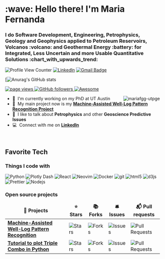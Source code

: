 

<h1 align="left" id="mariafgg-utpge-title">:wave: Hello there! I'm Maria Fernanda</h1>
<h3 align="left">I do Software Development, Engineering, Petrophysics, Geology and Geophysics applied to Petroleum Reservoirs, Volcanos :volcano: and Geothermal Energy :battery: for Integrated, Less Uncertain and more Usable Quantitative Solutions :chart_with_upwards_trend:</h3>


![Profile View Counter](https://komarev.com/ghpvc/?username=mariafgg-utpge)
[![Linkedln](https://img.shields.io/badge/LinkedIn-0077B5?style=flat-square&logo=linkedin&logoColor=white)](https://www.linkedin.com/in/maria-fernanda-g-5a2753224/)
[![Gmail Badge](https://img.shields.io/badge/-Gmail-c14438?style=flat-square&logo=Gmail&logoColor=white&link=mailto:mariafgg@utexas.edu)](mailto:mariafgg@utexas.edu)


[![Anurag's GitHub stats](https://github-readme-stats.vercel.app/api?username=mariafgg-utpge&show_icons=true&theme=radical)


<p align="left">
  <a href="https://github.com/mariafgg-utpge/mariafgg-utpge">
    <img src="https://komarev.com/ghpvc/?username=mariafgg-utpge" alt="page views" />
  </a>

  <a href="https://github.com/mariafgg-utpge?tab=followers">
    <img alt="GitHub followers" src="https://img.shields.io/github/followers/mariafgg-utpge?style=flat&logo=github">
  </a>
  <a href="https://github.com/abhisheknaiidu/awesome-github-profile-readme">
    <img alt="Awesome" src="https://awesome.re/mentioned-badge.svg">
  </a>
</p>

<a href="#mariafgg-utpge-title">
  <img src="https://raw.githubusercontent.com/mariafgg-utpge/github-stats-transparent/output/generated/overview.svg" alt="mariafgg-utpge" align="right" />
</a>

- :office: &nbsp;I'm currently working on my PhD at UT Austin 
- :seedling: &nbsp;My main project now is my **[Machine-Assisted Well-Log Pattern Recognition Project]**
- :speech_balloon: &nbsp;I like to talk about **Petrophysics** and other **Geoscience Predictive Issues**
- :computer: &nbsp;Connect with me on **[LinkedIn]**

<br>

<h2 align="left" id="mariafgg-utpge-tech">Favorite Tech</h2>

<h3>Things I code with</h3>
<p>
  <img alt="Python" src="https://img.shields.io/badge/python-3670A0?style=flat-square&logo=python&logoColor=white" />
  <img alt="Plotly Dash" src="https://img.shields.io/badge/plotly-3F4F75.svg?style=flat-square&logo=plotly&logoColor=white" />
  <img alt="React" src="https://img.shields.io/badge/-React-45b8d8?style=flat-square&logo=react&logoColor=white" />
  <img alt="Neovim" src="https://img.shields.io/badge/NeoVim-%2357A143.svg?&style=flat-square&logo=neovim&logoColor=white]" /> 
  <img alt="Docker" src="https://img.shields.io/badge/-Docker-46a2f1?style=flat-square&logo=docker&logoColor=white" />
<!--  <img alt="github actions" src="https://img.shields.io/badge/-Github_Actions-2088FF?style=flat-square&logo=github-actions&logoColor=white" /> -->
<!--  <img alt="TypeScript" src="https://img.shields.io/badge/-TypeScript-007ACC?style=flat-square&logo=typescript&logoColor=white" /> -->
<!--  <img alt="Insomnia" src="https://img.shields.io/badge/-Insomnia-5849BE?style=flat-square&logo=insomnia&logoColor=white" /> -->
<!--  <img alt="Apollo" src="https://img.shields.io/badge/-Apollo%20GraphQL-311C87?style=flat-square&logo=apollo-graphql&logoColor=white" /> -->
<!--  <img alt="Heroku" src="https://img.shields.io/badge/-Heroku-430098?style=flat-square&logo=heroku&logoColor=white" /> -->
<!--  <img alt="ReactiveX" src="https://img.shields.io/badge/-RxJs-B7178C?style=flat-square&logo=reactivex&logoColor=white" /> -->
<!--  <img alt="GraphQL" src="https://img.shields.io/badge/-GraphQL-E10098?style=flat-square&logo=graphql&logoColor=white" /> -->
<!--  <img alt="Sass" src="https://img.shields.io/badge/-Sass-CC6699?style=flat-square&logo=sass&logoColor=white" /> -->
<!--  <img alt="Styled Components" src="https://img.shields.io/badge/-Styled_Components-db7092?style=flat-square&logo=styled-components&logoColor=white" /> -->
  <img alt="git" src="https://img.shields.io/badge/-Git-F05032?style=flat-square&logo=git&logoColor=white" />
<!--  <img alt="NestJs" src="https://img.shields.io/badge/-NestJs-ea2845?style=flat-square&logo=nestjs&logoColor=white" /> -->
<!--  <img alt="npm" src="https://img.shields.io/badge/-NPM-CB3837?style=flat-square&logo=npm&logoColor=white" /> -->
  <img alt="html5" src="https://img.shields.io/badge/-HTML5-E34F26?style=flat-square&logo=html5&logoColor=white" />
<!--  <img alt="Rollup" src="https://img.shields.io/badge/-Rollup-EC4A3F?style=flat-square&logo=rollup.js&logoColor=white" /> -->
  <img alt="d3js" src="https://img.shields.io/badge/-D3.js-F9A03C?style=flat-square&logo=d3.js&logoColor=white" />
  <img alt="Prettier" src="https://img.shields.io/badge/-Prettier-F7B93E?style=flat-square&logo=prettier&logoColor=white" />
  <img alt="Nodejs" src="https://img.shields.io/badge/-Nodejs-43853d?style=flat-square&logo=Node.js&logoColor=white" />

</p>
<h3>Open source projects</h3>
<table>
  <thead align="center">
    <tr border: none;>
      <td><b>🎁 Projects</b></td>
      <td><b>⭐ Stars</b></td>
      <td><b>📚 Forks</b></td>
      <td><b>🛎 Issues</b></td>
      <td><b>📬 Pull requests</b></td>
    </tr>
  </thead>
  <tbody>
    <tr>
      <td><a href="https://github.com/mariafgg-utpge/Machine-Assisted-Well-Log-Pattern"><b>Machine-Assisted Well-Log Pattern Recognition</b></a></td>
      <td><img alt="Stars" src="https://img.shields.io/github/stars/mariafgg-utpge/Machine-Assisted-Well-Log-Pattern?style=flat-square&labelColor=343b41"/></td>
      <td><img alt="Forks" src="https://img.shields.io/github/forks/mariafgg-utpge/Machine-Assisted-Well-Log-Pattern?style=flat-square&labelColor=343b41"/></td>
      <td><img alt="Issues" src="https://img.shields.io/github/issues/mariafgg-utpge/Machine-Assisted-Well-Log-Pattern?style=flat-square&labelColor=343b41"/></td>
      <td><img alt="Pull Requests" src="https://img.shields.io/github/issues-pr/mariafgg-utpge/Machine-Assisted-Well-Log-Pattern?style=flat-square&labelColor=343b41"/></td>
    </tr>
    <tr>
      <td><a href="https://github.com/mariafgg-utpge/Tutorials_Formation_Evaluation"><b>Tutorial to plot Triple Combo in Python</b></a></td>
      <td><img alt="Stars" src="https://img.shields.io/github/stars/mariafgg-utpge/Tutorials_Formation_Evaluation?style=flat-square&labelColor=343b41"/></td>
      <td><img alt="Forks" src="https://img.shields.io/github/forks/mariafgg-utpge/Tutorials_Formation_Evaluation?style=flat-square&labelColor=343b41"/></td>
      <td><img alt="Issues" src="https://img.shields.io/github/issues/mariafgg-utpge/Tutorials_Formation_Evaluation?style=flat-square&labelColor=343b41"/></td>
      <td><img alt="Pull Requests" src="https://img.shields.io/github/issues-pr/mariafgg-utpge/Tutorials_Formation_Evaluation?style=flat-square&labelColor=343b41"/></td>
    </tr> 
  </tbody>
</table>
<!-- links -->


[Machine-Assisted Well-Log Pattern Recognition Project]: https://github.com/mariafgg-utpge/Machine-Assisted-Well-Log-Pattern "Machine-Assisted Well-Log Pattern Recognition"
[linkedin]: https://www.linkedin.com/in/maria-fernanda-g-5a2753224 "Maria's LinkedIn"
